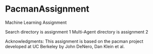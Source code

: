 # PacmanAssignment
Machine Learning Assignment

Search directory is assignment 1
Multi-Agent directory is assignment 2

Acknowledgments: This assignment is based on the pacman project developed at UC Berkeley by John DeNero, Dan Klein et al.
